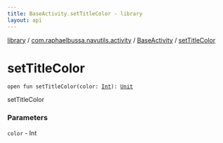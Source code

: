 ```yaml
---
title: BaseActivity.setTitleColor - library
layout: api
---
```


<div class='api-docs-breadcrumbs'><a href="../../index.html">library</a> / <a href="../index.html">com.raphaelbussa.navutils.activity</a> / <a href="index.html">BaseActivity</a> / <a href="./set-title-color.html">setTitleColor</a></div>

# setTitleColor

<div class="signature"><code><span class="keyword">open</span> <span class="keyword">fun </span><span class="identifier">setTitleColor</span><span class="symbol">(</span><span class="parameterName" id="com.raphaelbussa.navutils.activity.BaseActivity$setTitleColor(kotlin.Int)/color">color</span><span class="symbol">:</span>&nbsp;<a href="https://kotlinlang.org/api/latest/jvm/stdlib/kotlin/-int/index.html"><span class="identifier">Int</span></a><span class="symbol">)</span><span class="symbol">: </span><a href="https://kotlinlang.org/api/latest/jvm/stdlib/kotlin/-unit/index.html"><span class="identifier">Unit</span></a></code></div>

setTitleColor

### Parameters

<code>color</code> - Int